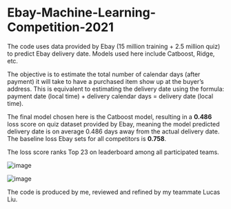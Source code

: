 # Ebay-Machine-Learning-Competition-2021
The code uses data provided by Ebay (15 million training + 2.5 million quiz) to predict Ebay delivery date. Models used here include Catboost, Ridge, etc.

The objective is to estimate the total number of calendar days (after payment) it will take to have a purchased item show up at the buyer’s address. This is equivalent to estimating the delivery date using the formula:
payment date (local time) + delivery calendar days = delivery date (local time).

The final model chosen here is the Catboost model, resulting in a **0.486** loss score on quiz dataset provided by Ebay, meaning the model predicted delivery date is on average 0.486 days away from the actual delivery date. The baseline loss Ebay sets for all competitors is **0.758**.

The loss score ranks Top 23 on leaderboard among all participated teams.

![image](https://user-images.githubusercontent.com/52313685/148672339-947345cf-ec84-4af0-8eb6-d187f78f5fb8.png)

![image](https://user-images.githubusercontent.com/52313685/148672362-f72f6d62-6eea-4747-a469-0d65f5db35b3.png)

The code is produced by me, reviewed and refined by my teammate Lucas Liu.
